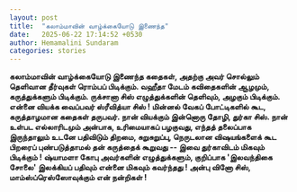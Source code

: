 ```yaml
---
layout: post
title:  "கலாம்மாவின் வாழ்க்கையோடு இணைந்த"
date:   2025-06-22 17:14:52 +0530
author: Hemamalini Sundaram
categories: stories
---
```


**கலாம்மாவின் வாழ்க்கையோடு இணைந்த கதைகள், அதற்கு அவர் சொல்லும் தெளிவான தீர்வுகள்
ரொம்பப் பிடிக்கும். வஹீதா மேடம் கவிதைகளின் ஆழமும், கருத்துக்களும் பிடிக்கும். ருக்சானா
சிஸ் எழுத்துக்களின் தெளிவும், அழகும் பிடிக்கும். என்னை வியக்க வைப்பவர் ஸ்ரீவித்யா சிஸ் !
மின்னல் வேகப் போட்டிகளில் கூட, கருத்தாழமான கதைகள் தருபவர். நான் வியக்கும் இன்னொரு
தோழி, துர்கா சிஸ். நான் உள்பட எல்லாரிடமும் அன்பாக, உரிமையாகப் பழகுவது, எந்தத்
தலைப்பாக இருந்தாலும் உடனே பதிவிடும் திறமை, சுறுசுறுப்பு, நெருடலான விஷயங்களைக்
கூட பிறரைப் புண்படுத்தாமல் தன் கருத்தைக் கூறுவது -- இவை துர்காவிடம் மிகவும்
பிடிக்கும் ! ஷ்யாமளா கோபு அவர்களின் எழுத்துக்களும், குறிப்பாக 'இலவந்திகை சோலை'
இலக்கியப் பதிவும் என்னை மிகவும் கவர்ந்தது ! அன்பு வினோ சிஸ், மாம்ஸ்ப்ரெஸ்ஸோவுக்கும் என்
நன்றிகள் !**
